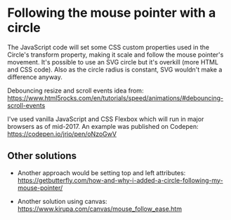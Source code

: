 # Following the mouse pointer with a circle
The JavaScript code will set some CSS custom properties used in the Circle's transform property, making it scale and follow the mouse pointer's movement.
It's possible to use an SVG circle but it's overkill (more HTML and CSS code). Also as the circle radius is constant, SVG wouldn't make a difference anyway.

Debouncing resize and scroll events idea from:
  https://www.html5rocks.com/en/tutorials/speed/animations/#debouncing-scroll-events

I've used vanilla JavaScript and CSS Flexbox which will run in major browsers as of mid-2017. An example was published on Codepen:
  https://codepen.io/jrio/pen/oNzoGwV

## Other solutions
- Another approach would be setting top and left attributes:
  https://getbutterfly.com/how-and-why-i-added-a-circle-following-my-mouse-pointer/

- Another solution using canvas:
  https://www.kirupa.com/canvas/mouse_follow_ease.htm
